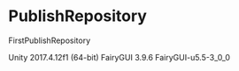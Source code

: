 # PublishRepository
FirstPublishRepository

Unity 2017.4.12f1 (64-bit)
FairyGUI 3.9.6
FairyGUI-u5.5-3_0_0
